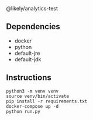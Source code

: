 @likely/analytics-test

## Dependencies

* docker
* python
* default-jre
* default-jdk

## Instructions

```
python3 -m venv venv
source venv/bin/activate
pip install -r requirements.txt
docker-compose up -d
python run.py
```
